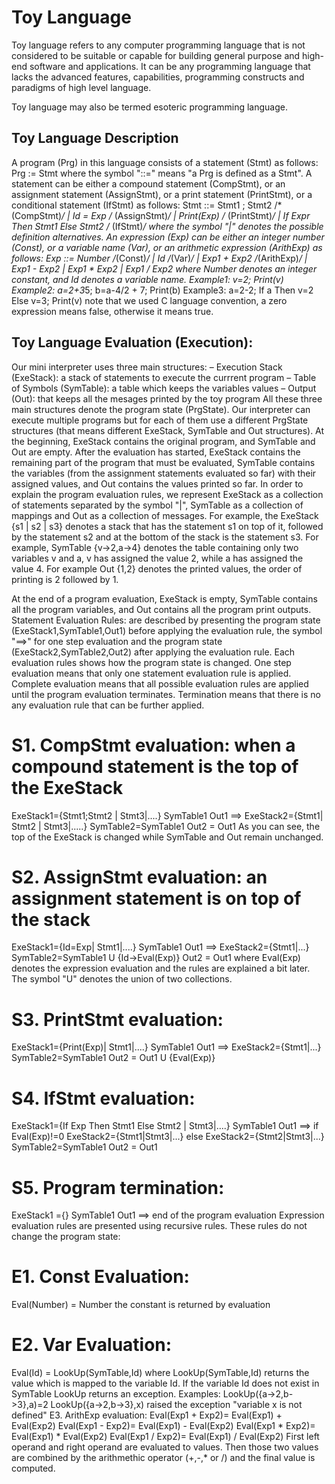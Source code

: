 # Toy Language

Toy language refers to any computer programming language that is not considered to be suitable or capable for building general purpose and high-end software and applications. It can be any programming language that lacks the advanced features, capabilities, programming constructs and paradigms of high level language.

Toy language may also be termed esoteric programming language.

## Toy Language Description

A program (Prg) in this language consists of a statement (Stmt) as follows:
Prg := Stmt where the symbol "::=" means "a Prg is defined as a Stmt".
A statement can be either a compound statement (CompStmt), or an assignment statement
(AssignStmt), or a print statement (PrintStmt), or a conditional statement (IfStmt) as follows:
Stmt ::= Stmt1 ; Stmt2 /* (CompStmt)*/
 | Id = Exp /* (AssignStmt)*/
 | Print(Exp) /* (PrintStmt)*/
 | If Expr Then Stmt1 Else Stmt2 /* (IfStmt)*/
where the symbol "|" denotes the possible definition alternatives.
An expression (Exp) can be either an integer number (Const), or a variable name (Var), or an
arithmetic expression (ArithExp) as follows:
Exp ::= Number /*(Const)*/
 | Id /*(Var)*/
 | Exp1 + Exp2 /*(ArithExp)*/
 | Exp1 - Exp2
 | Exp1 * Exp2
 | Exp1 / Exp2
where Number denotes an integer constant, and Id denotes a variable name.
Example1:
 v=2;
Print(v)
Example2:
a=2+3*5;
b=a-4/2 + 7;
Print(b)
Example3:
a=2-2;
If a Then v=2 Else v=3;
Print(v)
note that we used C language convention, a zero expression means false, otherwise it means
true.


## Toy Language Evaluation (Execution):

Our mini interpreter uses three main structures:
– Execution Stack (ExeStack): a stack of statements to execute the currrent program
– Table of Symbols (SymTable): a table which keeps the variables values
– Output (Out): that keeps all the mesages printed by the toy program
All these three main structures denote the program state (PrgState). Our interpreter can
execute multiple programs but for each of them use a different PrgState structures (that
means different ExeStack, SymTable and Out structures).
At the beginning, ExeStack contains the original program, and SymTable and Out are empty.
After the evaluation has started, ExeStack contains the remaining part of the program that
must be evaluated, SymTable contains the variables (from the assignment statements
evaluated so far) with their assigned values, and Out contains the values printed so far.
In order to explain the program evaluation rules, we represent ExeStack as a collection of
statements separated by the symbol "|", SymTable as a collection of mappings and Out as a
collection of messages.
For example, the ExeStack {s1 | s2 | s3} denotes a stack that has the statement s1 on top of it,
followed by the statement s2 and at the bottom of the stack is the statement s3.
For example, SymTable {v->2,a->4} denotes the table containing only two variables v and a, v
has assigned the value 2, while a has assigned the value 4.
For example Out {1,2} denotes the printed values, the order of printing is 2 followed by 1.

At the end of a program evaluation, ExeStack is empty, SymTable contains all the program
variables, and Out contains all the program print outputs.
Statement Evaluation Rules: are described by presenting the program state
(ExeStack1,SymTable1,Out1) before applying the evaluation rule, the symbol "==>" for one
step evaluation and the program state (ExeStack2,SymTable2,Out2) after applying the
evaluation rule. Each evaluation rules shows how the program state is changed. One step
evaluation means that only one statement evaluation rule is applied. Complete evaluation
means that all possible evaluation rules are applied until the program evaluation terminates.
Termination means that there is no any evaluation rule that can be further applied.

# S1. CompStmt evaluation: when a compound statement is the top of the ExeStack
ExeStack1={Stmt1;Stmt2 | Stmt3|....}
SymTable1
Out1
 ==>
ExeStack2={Stmt1| Stmt2 | Stmt3|.....}
SymTable2=SymTable1
Out2 = Out1
As you can see, the top of the ExeStack is changed while SymTable and Out remain 
unchanged.

# S2. AssignStmt evaluation: an assignment statement is on top of the stack
ExeStack1={Id=Exp| Stmt1|....}
SymTable1
Out1
 ==>
ExeStack2={Stmt1|...}
SymTable2=SymTable1 U {Id->Eval(Exp)}
Out2 = Out1
where Eval(Exp) denotes the expression evaluation and the rules are explained a bit later.
The symbol "U" denotes the union of two collections.

# S3. PrintStmt evaluation:
ExeStack1={Print(Exp)| Stmt1|....}
SymTable1
Out1
 ==>
ExeStack2={Stmt1|...}
SymTable2=SymTable1
Out2 = Out1 U {Eval(Exp)}

# S4. IfStmt evaluation:
ExeStack1={If Exp Then Stmt1 Else Stmt2 | Stmt3|....}
SymTable1
Out1
 ==>
if Eval(Exp)!=0 ExeStack2={Stmt1|Stmt3|...} else ExeStack2={Stmt2|Stmt3|...}
SymTable2=SymTable1
Out2 = Out1

# S5. Program termination:
ExeStack1 ={}
SymTable1
Out1
==>
end of the program evaluation
Expression evaluation rules are presented using recursive rules. These rules do not change the
program state:

# E1. Const Evaluation:
Eval(Number) = Number
the constant is returned by evaluation

# E2. Var Evaluation:
Eval(Id) = LookUp(SymTable,Id)
where LookUp(SymTable,Id) returns the value which is mapped to the variable Id. If the
variable Id does not exist in SymTable LookUp returns an exception.
Examples:
LookUp({a->2,b->3},a)=2
LookUp({a->2,b->3},x) raised the exception "variable x is not defined"
E3. ArithExp evaluation:
Eval(Exp1 + Exp2)= Eval(Exp1) + Eval(Exp2)
Eval(Exp1 - Exp2)= Eval(Exp1) - Eval(Exp2)
Eval(Exp1 * Exp2)= Eval(Exp1) * Eval(Exp2)
Eval(Exp1 / Exp2)= Eval(Exp1) / Eval(Exp2)
First left operand and right operand are evaluated to values. Then those two values are
combined by the arithmethic operator (+,-,* or /) and the final value is computed.

